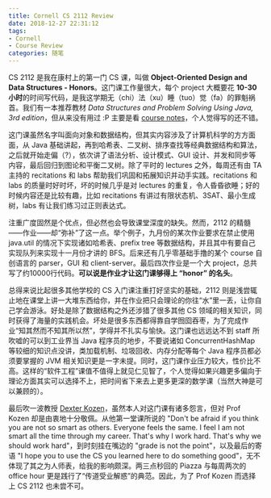 ```yaml
---
title: Cornell CS 2112 Review
date: 2018-12-27 22:31:12
tags: 
- Cornell
- Course Review
categories: 随笔
---
```


CS 2112 是我在康村上的第一门 CS 课，叫做 **Object-Oriented Design and Data Structures - Honors**。<!-- more -->这门课工作量很大，每个 project 大概要花 **10-30 小时**的时间写代码，是我这学期无（chi）法（xu）睡（tuo）觉（fa）的罪魁祸首。我们有一本推荐教材 *Data Structures and Problem Solving Using Java, 3rd edition*，但从来没有用过 :P 主要是看 [course notes](http://www.cs.cornell.edu/courses/cs2112/2018fa/lectures/index.html)，个人觉得写的还不错。

这门课虽然名字叫面向对象和数据结构，但其实内容涉及了计算机科学的方方面面，从 Java 基础讲起，再到哈希表、二叉树、排序查找等经典数据结构和算法，之后就开始走偏（?），依次讲了语法分析、设计模式、GUI 设计、并发和同步等内容，最后回归到图论和平衡二叉树。除了平时的 lectures 之外，每周还有由 TA 主持的 recitations 和 labs 帮助我们巩固和拓展知识并动手实践。recitations 和 labs 的质量时好时坏，坏的时候几乎是对 lectures 的重复，令人昏昏欲睡；好的时候内容还是比较有趣，比如 recitations 有讲过有限状态机、3SAT、最小生成树，labs 有让我们练习过正则表达式。

注重广度固然是个优点，但必然也会导致课堂深度的缺失。然而，2112 的精髓——作业——却“弥补”了这一点。举个例子，九月份的某次作业要求在禁止使用 java.util 的情况下实现诸如哈希表、prefix tree 等数据结构，并且其中有要自己实现队列来实现十一月份才讲的 BFS。后来还有几乎零基础手撸的某个 course 自创语言的 parser，GUI 和 client-server。最后四次作业是一个大 project，总共写了约10000行代码。**可以说是作业才让这门课够得上 “honor” 的名头**。

总得来说比起很多其他学校的 CS 入门课注重打好坚实的基础，2112 则是浅尝辄止地在课堂上讲一大堆东西给你，并在作业把只会理论的你往“水”里一丢，让你自己学会游泳。好处是除了数据结构之外还涉猎了很多其他 CS 领域的相关知识，同时获得了海量的实践机会。坏处是很多东西都得靠自学囫囵吞枣，为了完成作业“知其然而不知其所以然”，学得并不扎实与愉快。这门课也远远达不到 staff 所吹嘘的可以到工业界当 Java 程序员的地步，不要说诸如 ConcurrentHashMap 等较细的知识点没讲，类加载机制、垃圾回收、内存分配等每个 Java 程序员都必须要掌握的 JVM 相关知识更是一字未提。同时，这门课作业压力较大，性价比不高。这样的“软件工程”课值不值得上就见仁见智了，个人觉得如果兴趣更多偏向于理论方面其实可以选择不上，把时间省下来去上更多更深的数学课（当然大神是可以兼顾的）。

最后吹一波教授 [Dexter Kozen](http://www.cs.cornell.edu/~kozen/)，虽然本人对这门课有诸多怨言，但对 Prof Kozen 却是由衷地十分敬佩。从他第一堂课所说的 "Don't be afraid if you think you are not so smart as others. Everyone feels the same. I feel I am not smart all the time through my career. That's why I work hard. That's why we should work hard"，到时刻挂在嘴边的 "grade is not the point"，以及最后的寄语 "I hope you to use the CS you learned here to do something good"，无不体现了其之为人师表，给我的影响颇深。两三点秒回的 Piazza 与每周两次的 office hour 更是践行了“传道受业解惑”的典范。因此，为了 Prof Kozen 而选择上 CS 2112 也未尝不可。